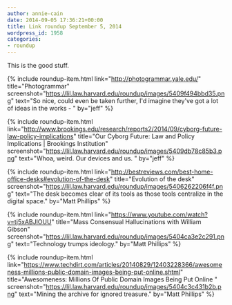 ```yaml
---
author: annie-cain
date: 2014-09-05 17:36:21+00:00
title: Link roundup September 5, 2014
wordpress_id: 1958
categories:
- roundup
---
```


This is the good stuff.

{% include roundup-item.html
  link="http://photogrammar.yale.edu/"
  title="Photogrammar"
  screenshot="https://lil.law.harvard.edu/roundup/images/5409f494bbd35.png"
  text="So nice, could even be taken further, I'd imagine they've got a lot of ideas in the works - "
  by="jeff"
%}

{% include roundup-item.html
  link="http://www.brookings.edu/research/reports2/2014/09/cyborg-future-law-policy-implications"
  title="Our Cyborg Future: Law and Policy Implications | Brookings Institution"
  screenshot="https://lil.law.harvard.edu/roundup/images/5409db78c85b3.png"
  text="Whoa, weird.  Our devices and us. "
  by="jeff"
%}

{% include roundup-item.html
  link="http://bestreviews.com/best-home-office-desks#evolution-of-the-desk"
  title="Evolution of the desk"
  screenshot="https://lil.law.harvard.edu/roundup/images/5406262206f4f.png"
  text="The desk becomes clear of its tools as those tools centralize in the digital space."
  by="Matt Phillips"
%}

{% include roundup-item.html
  link="https://www.youtube.com/watch?v=tj5xABJlOUU"
  title="Mass Consensual Hallucinations with William Gibson"
  screenshot="https://lil.law.harvard.edu/roundup/images/5404ca3e2c291.png"
  text="Technology trumps ideology."
  by="Matt Phillips"
%}

{% include roundup-item.html
  link="https://www.techdirt.com/articles/20140829/12403228366/awesomeness-millions-public-domain-images-being-put-online.shtml"
  title="Awesomeness: Millions Of Public Domain Images Being Put Online "
  screenshot="https://lil.law.harvard.edu/roundup/images/5404c3c431b2b.png"
  text="Mining the archive for ignored treasure."
  by="Matt Phillips"
%}
